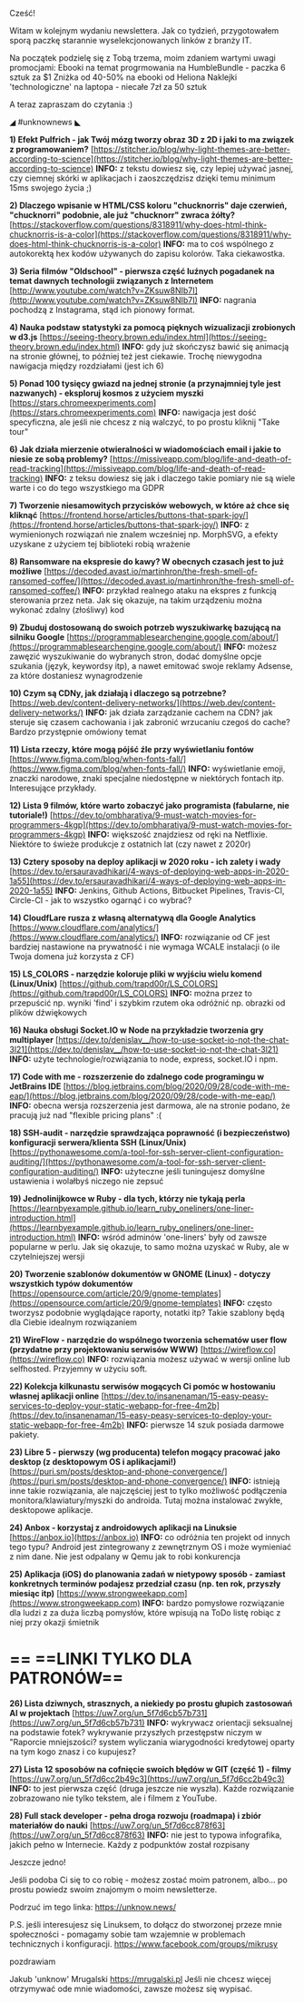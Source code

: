 Cześć!

Witam w kolejnym wydaniu newslettera. Jak co tydzień, przygotowałem sporą paczkę starannie wyselekcjonowanych linków z branży IT.

 

Na początek podzielę się z Tobą trzema, moim zdaniem wartymi uwagi promocjami:
Ebooki na temat progrmowania na HumbleBundle - paczka 6 sztuk za $1
Zniżka od 40-50% na ebooki od Heliona
Naklejki 'technologiczne' na laptopa - niecałe 7zł za 50 sztuk
 

A teraz zapraszam do czytania :)

 

◢ #unknownews ◣

**1) Efekt Pulfrich - jak Twój mózg tworzy obraz 3D z 2D i jaki to ma związek z programowaniem?**
[https://stitcher.io/blog/why-light-themes-are-better-according-to-science](https://stitcher.io/blog/why-light-themes-are-better-according-to-science)
**INFO:** z tekstu dowiesz się, czy lepiej używać jasnej, czy ciemnej skórki w aplikacjach i zaoszczędzisz dzięki temu minimum 15ms swojego życia ;)


**2) Dlaczego wpisanie w HTML/CSS koloru "chucknorris" daje czerwień, "chucknorri" podobnie, ale już "chucknorr" zwraca żółty?**
[https://stackoverflow.com/questions/8318911/why-does-html-think-chucknorris-is-a-color](https://stackoverflow.com/questions/8318911/why-does-html-think-chucknorris-is-a-color)
**INFO:** ma to coś wspólnego z autokorektą hex kodów używanych do zapisu kolorów. Taka ciekawostka.


**3) Seria filmów "Oldschool" - pierwsza część luźnych pogadanek na temat dawnych technologii związanych z Internetem**
[http://www.youtube.com/watch?v=ZKsuw8NIb7I](http://www.youtube.com/watch?v=ZKsuw8NIb7I)
**INFO:** nagrania pochodzą z Instagrama, stąd ich pionowy format.


**4) Nauka podstaw statystyki za pomocą pięknych wizualizacji zrobionych w d3.js**
[https://seeing-theory.brown.edu/index.html](https://seeing-theory.brown.edu/index.html)
**INFO:** gdy już skończysz bawić się animacją na stronie głównej, to później też jest ciekawie. Trochę niewygodna nawigacja między rozdziałami (jest ich 6)


**5) Ponad 100 tysięcy gwiazd na jednej stronie (a przynajmniej tyle jest nazwanych) - eksploruj kosmos z użyciem myszki**
[https://stars.chromeexperiments.com](https://stars.chromeexperiments.com)
**INFO:** nawigacja jest dość specyficzna, ale jeśli nie chcesz z nią walczyć, to po prostu kliknij "Take tour"


**6) Jak działa mierzenie otwieralności w wiadomościach email i jakie to niesie ze sobą problemy?**
[https://missiveapp.com/blog/life-and-death-of-read-tracking](https://missiveapp.com/blog/life-and-death-of-read-tracking)
**INFO:** z teksu dowiesz się jak i dlaczego takie pomiary nie są wiele warte i co do tego wszystkiego ma GDPR


**7) Tworzenie niesamowitych przycisków webowych, w które aż chce się kliknąć**
[https://frontend.horse/articles/buttons-that-spark-joy/](https://frontend.horse/articles/buttons-that-spark-joy/)
**INFO:** z wymienionych rozwiązań nie znalem wcześniej np. MorphSVG, a efekty uzyskane z użyciem tej biblioteki robią wrażenie


**8) Ransomware na ekspresie do kawy? W obecnych czasach jest to już możliwe**
[https://decoded.avast.io/martinhron/the-fresh-smell-of-ransomed-coffee/](https://decoded.avast.io/martinhron/the-fresh-smell-of-ransomed-coffee/)
**INFO:** przykład realnego ataku na ekspres z funkcją sterowania przez neta. Jak się okazuje, na takim urządzeniu można wykonać zdalny (złośliwy) kod


**9) Zbuduj dostosowaną do swoich potrzeb wyszukiwarkę bazującą na silniku Google**
[https://programmablesearchengine.google.com/about/](https://programmablesearchengine.google.com/about/)
**INFO:** możesz zawęzić wyszukiwanie do wybranych stron, dodać domyślne opcje szukania (język, keywordsy itp), a nawet emitować swoje reklamy Adsense, za które dostaniesz wynagrodzenie


**10) Czym są CDNy, jak działają i dlaczego są potrzebne?**
[https://web.dev/content-delivery-networks/](https://web.dev/content-delivery-networks/)
**INFO:** jak działa zarządzanie cachem na CDN? jak steruje się czasem cachowania i jak zabronić wrzucaniu czegoś do cache? Bardzo przystępnie omówiony temat


**11) Lista rzeczy, które mogą pójść źle przy wyświetlaniu fontów**
[https://www.figma.com/blog/when-fonts-fall/](https://www.figma.com/blog/when-fonts-fall/)
**INFO:** wyświetlanie emoji, znaczki narodowe, znaki specjalne niedostępne w niektórych fontach itp. Interesujące przykłady.


**12) Lista 9 filmów, które warto zobaczyć jako programista (fabularne, nie tutoriale!)**
[https://dev.to/ombharatiya/9-must-watch-movies-for-programmers-4kgp](https://dev.to/ombharatiya/9-must-watch-movies-for-programmers-4kgp)
**INFO:** większość znajdziesz od ręki na Netflixie. Niektóre to świeże produkcje z ostatnich lat (czy nawet z 2020r)


**13) Cztery sposoby na deploy aplikacji w 2020 roku - ich zalety i wady**
[https://dev.to/ersauravadhikari/4-ways-of-deploying-web-apps-in-2020-1a55](https://dev.to/ersauravadhikari/4-ways-of-deploying-web-apps-in-2020-1a55)
**INFO:** Jenkins, Github Actions, Bitbucket Pipelines, Travis-CI, Circle-CI - jak to wszystko ogarnąć i co wybrać?


**14) CloudfLare rusza z własną alternatywą dla Google Analytics**
[https://www.cloudflare.com/analytics/](https://www.cloudflare.com/analytics/)
**INFO:** rozwiązanie od CF jest bardziej nastawione na prywatność i nie wymaga WCALE instalacji (o ile Twoja domena już korzysta z CF)


**15) LS_COLORS - narzędzie koloruje pliki w wyjściu wielu komend (Linux/Unix)**
[https://github.com/trapd00r/LS_COLORS](https://github.com/trapd00r/LS_COLORS)
**INFO:** można przez to przepuścić np. wyniki 'find' i szybkim rzutem oka odróżnić np. obrazki od plików dźwiękowych


**16) Nauka obsługi Socket.IO w Node na przykładzie tworzenia gry multiplayer**
[https://dev.to/denislav__/how-to-use-socket-io-not-the-chat-3l21](https://dev.to/denislav__/how-to-use-socket-io-not-the-chat-3l21)
**INFO:** użyte technologie/rozwiązania to node, express, socket.IO i npm.


**17) Code with me - rozszerzenie do zdalnego code programingu w JetBrains IDE**
[https://blog.jetbrains.com/blog/2020/09/28/code-with-me-eap/](https://blog.jetbrains.com/blog/2020/09/28/code-with-me-eap/)
**INFO:** obecna wersja rozszerzenia jest darmowa, ale na stronie podano, że pracują już nad "flexible pricing plans" :(


**18) SSH-audit - narzędzie sprawdzająca poprawność (i bezpieczeństwo) konfiguracji serwera/klienta SSH (Linux/Unix)**
[https://pythonawesome.com/a-tool-for-ssh-server-client-configuration-auditing/](https://pythonawesome.com/a-tool-for-ssh-server-client-configuration-auditing/)
**INFO:** użyteczne jeśli tuningujesz domyślne ustawienia i wolałbyś niczego nie zepsuć


**19) Jednolinijkowce w Ruby - dla tych, którzy nie tykają perla**
[https://learnbyexample.github.io/learn_ruby_oneliners/one-liner-introduction.html](https://learnbyexample.github.io/learn_ruby_oneliners/one-liner-introduction.html)
**INFO:** wśród adminów 'one-liners' były od zawsze popularne w perlu. Jak się okazuje, to samo można uzyskać w Ruby, ale w czytelniejszej wersji


**20) Tworzenie szablonów dokumentów w GNOME (Linux) - dotyczy wszystkich typów dokumentów**
[https://opensource.com/article/20/9/gnome-templates](https://opensource.com/article/20/9/gnome-templates)
**INFO:** często tworzysz podobnie wyglądające raporty, notatki itp? Takie szablony będą dla Ciebie idealnym rozwiązaniem


**21) WireFlow - narzędzie do wspólnego tworzenia schematów user flow (przydatne przy projektowaniu serwisów WWW)**
[https://wireflow.co](https://wireflow.co)
**INFO:** rozwiązania możesz używać w wersji online lub selfhosted. Przyjemny w użyciu soft.


**22) Kolekcja kilkunastu serwisów mogących Ci pomóc w hostowaniu własnej aplikacji online**
[https://dev.to/insanenaman/15-easy-peasy-services-to-deploy-your-static-webapp-for-free-4m2b](https://dev.to/insanenaman/15-easy-peasy-services-to-deploy-your-static-webapp-for-free-4m2b)
**INFO:** pierwsze 14 szuk posiada darmowe pakiety.


**23) Libre 5 - pierwszy (wg producenta) telefon mogący pracować jako desktop (z desktopowym OS i aplikacjami!)**
[https://puri.sm/posts/desktop-and-phone-convergence/](https://puri.sm/posts/desktop-and-phone-convergence/)
**INFO:** istnieją inne takie rozwiązania, ale najczęściej jest to tylko możliwość podłączenia monitora/klawiatury/myszki do androida. Tutaj można instalować zwykłe, desktopowe aplikacje.


**24) Anbox - korzystaj z androidowych aplikacji na Linuksie**
[https://anbox.io](https://anbox.io)
**INFO:** co odróżnia ten projekt od innych tego typu? Android jest zintegrowany z zewnętrznym OS i może wymieniać z nim dane. Nie jest odpalany w Qemu jak to robi konkurencja


**25) Aplikacja (iOS) do planowania zadań w nietypowy sposób - zamiast konkretnych terminów podajesz przedział czasu (np. ten rok, przyszły miesiąc itp)**
[https://www.strongweekapp.com](https://www.strongweekapp.com)
**INFO:** bardzo pomysłowe rozwiązanie dla ludzi z za duża liczbą pomysłów, które wpisują na ToDo listę robiąc z niej przy okazji śmietnik


== **==LINKI TYLKO DLA PATRONÓW==**
 ==

**26) Lista dziwnych, strasznych, a niekiedy po prostu głupich zastosowań AI w projektach**
[https://uw7.org/un_5f7d6cb57b731](https://uw7.org/un_5f7d6cb57b731)
**INFO:** wykrywacz orientacji seksualnej na podstawie fotek? wykrywanie przyszłych przestępstw niczym w "Raporcie mniejszości? system wyliczania wiarygodności kredytowej oparty na tym kogo znasz i co kupujesz?


**27) Lista 12 sposobów na cofnięcie swoich błędów w GIT (część 1) - filmy**
[https://uw7.org/un_5f7d6cc2b49c3](https://uw7.org/un_5f7d6cc2b49c3)
**INFO:** to jest pierwsza część (druga jeszcze nie wyszła). Każde rozwiązanie zobrazowano nie tylko tekstem, ale i filmem z YouTube.


**28) Full stack developer - pełna droga rozwoju (roadmapa) i zbiór materiałów do nauki**
[https://uw7.org/un_5f7d6cc878f63](https://uw7.org/un_5f7d6cc878f63)
**INFO:** nie jest to typowa infografika, jakich pełno w Internecie. Każdy z podpunktów został rozpisany


 

Jeszcze jedno!

Jeśli podoba Ci się to co robię - możesz zostać moim patronem, albo... po prostu powiedz swoim znajomym o moim newsletterze.

Podrzuć im tego linka: https://unknow.news/

 

P.S. jeśli interesujesz się Linuksem, to dołącz do stworzonej przeze mnie społeczności - pomagamy sobie tam wzajemnie w problemach technicznych i konfiguracji. https://www.facebook.com/groups/mikrusy

 
pozdrawiam

Jakub 'unknow' Mrugalski
https://mrugalski.pl
Jeśli nie chcesz więcej otrzymywać ode mnie wiadomości, zawsze możesz się wypisać.